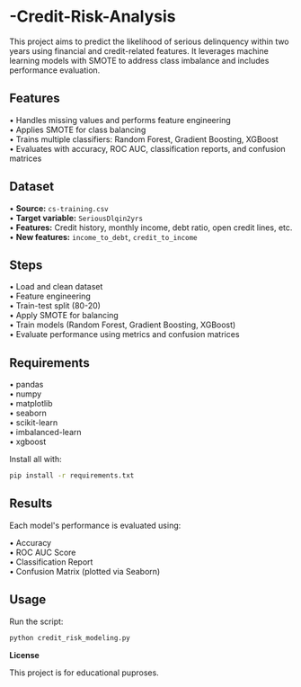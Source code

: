 # -Credit-Risk-Analysis

This project aims to predict the likelihood of serious delinquency within two years using financial and credit-related features. It leverages machine learning models with SMOTE to address class imbalance and includes performance evaluation.

## Features

• Handles missing values and performs feature engineering  
• Applies SMOTE for class balancing  
• Trains multiple classifiers: Random Forest, Gradient Boosting, XGBoost  
• Evaluates with accuracy, ROC AUC, classification reports, and confusion matrices  

## Dataset

• **Source:** `cs-training.csv`  
• **Target variable:** `SeriousDlqin2yrs`  
• **Features:** Credit history, monthly income, debt ratio, open credit lines, etc.  
• **New features:** `income_to_debt`, `credit_to_income`

## Steps

• Load and clean dataset  
• Feature engineering  
• Train-test split (80-20)  
• Apply SMOTE for balancing  
• Train models (Random Forest, Gradient Boosting, XGBoost)  
• Evaluate performance using metrics and confusion matrices  

## Requirements

• pandas  
• numpy  
• matplotlib  
• seaborn  
• scikit-learn  
• imbalanced-learn  
• xgboost  

Install all with:

```bash
pip install -r requirements.txt
```

## Results

Each model's performance is evaluated using:

• Accuracy  
• ROC AUC Score  
• Classification Report  
• Confusion Matrix (plotted via Seaborn)

## Usage

Run the script:

```bash
python credit_risk_modeling.py
```

**License**

This project is for educational puproses.
